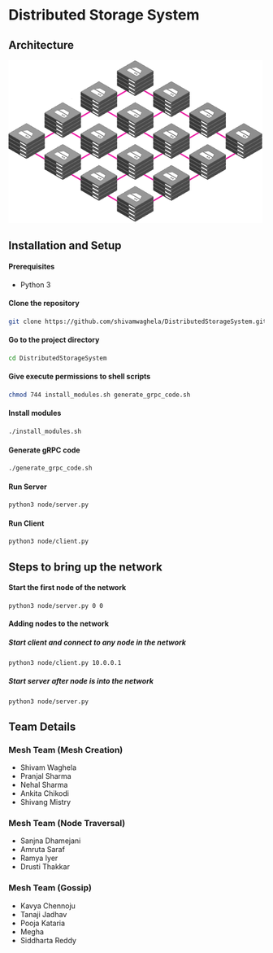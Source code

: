 # Distributed Storage System
## Architecture
![](./docs/mesh.png)
## Installation and Setup
#### Prerequisites
- Python 3
#### Clone the repository
```bash
git clone https://github.com/shivamwaghela/DistributedStorageSystem.git
```
#### Go to the project directory
```bash
cd DistributedStorageSystem
```
#### Give execute permissions to shell scripts
```bash
chmod 744 install_modules.sh generate_grpc_code.sh
```
#### Install modules
```bash
./install_modules.sh
```
#### Generate gRPC code
```bash
./generate_grpc_code.sh
```
#### Run Server
```bash
python3 node/server.py
```
#### Run Client
```bash
python3 node/client.py
```
## Steps to bring up the network
#### Start the first node of the network
```
python3 node/server.py 0 0
```
#### Adding nodes to the network
##### Start client and connect to any node in the network
```
python3 node/client.py 10.0.0.1
```
##### Start server after node is into the network
```
python3 node/server.py
```
## Team Details
### Mesh Team (Mesh Creation)
- Shivam Waghela
- Pranjal Sharma
- Nehal Sharma
- Ankita Chikodi
- Shivang Mistry
### Mesh Team (Node Traversal)
- Sanjna Dhamejani
- Amruta Saraf
- Ramya Iyer
- Drusti Thakkar
### Mesh Team (Gossip)
- Kavya Chennoju
- Tanaji Jadhav
- Pooja Kataria
- Megha
- Siddharta Reddy
